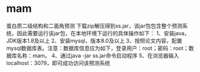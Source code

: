 # mam
蛋白质二级结构和二面角预测
下载zip解压得到ss.jar，该jar包包含整个预测系统，因此需要运行该jar包，在本地环境下运行的具体操作如下：
  1、安装java，JDK版本1.8及以上
  2、安装mysql，版本8.0及以上
  3、按照论文内容，配置mysql数据库表。注意：数据库信息应为如下，登录用户：root；密码：root；数据库名称：mam。
  4、通过java -jar ss.jar命令启动程序
  5、在浏览器输入localhost：3079，即可成功访问该预测系统
